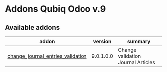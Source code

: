 Addons Qubiq Odoo v.9
=============================

[//]: # (addons)

Available addons
----------------
addon | version | summary
--- | --- | ---
[change_journal_entries_validation](change_journal_entries_validation/) | 9.0.1.0.0 | Change validation Journal Articles

[//]: # (end addons)